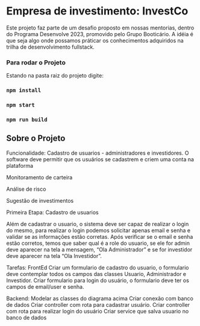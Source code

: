 # Empresa de investimento: InvestCo

Este projeto faz parte de um desafio proposto em nossas mentorias, dentro do Programa Desenvolve 2023, promovido pelo Grupo Booticário. A idéia é que seja algo onde possamos práticar os conhecimentos adquiridos na trilha de desenvolvimento fullstack.

### Para rodar o Projeto

Estando na pasta raiz do projeto digite:

### `npm install`

### `npm start`

### `npm run build`


## Sobre o Projeto

Funcionalidade: 
Cadastro de usuarios - administradores e investidores. O software deve permitir que os usuários se cadastrem e criem uma conta na plataforma

Monitoramento de carteira

Análise de risco

Sugestão de investimentos


Primeira Etapa:
Cadastro de usuarios


Além de cadastrar o usuario, o sistema deve ser capaz de realizar o login do mesmo, para realizar o login podemos solicitar apenas email e senha e validar se as informações estão corretas. Após verificar se o email e senha estão corretos, temos que saber qual é a role do usuario, se ele for admin deve aparecer na tela a mensagem, “Ola Administrador” e se for investidor deve aparecer na tela “Ola Investidor”.


Tarefas:
FrontEd
Criar um formulario de cadastro do usuario, o formulario deve contemplar todos os campos das classes Usuario, Administrador e Investidor.
Criar formulario para login do usuário, o formulario deve ter os campos de email/user e senha.

Backend:
Modelar as classes do diagrama acima
Criar conexão com banco de dados
Criar controller com rota para cadastrar usuário.
Criar controller com rota para realizar login do usuário
Criar service que salva usuario no banco de dados

